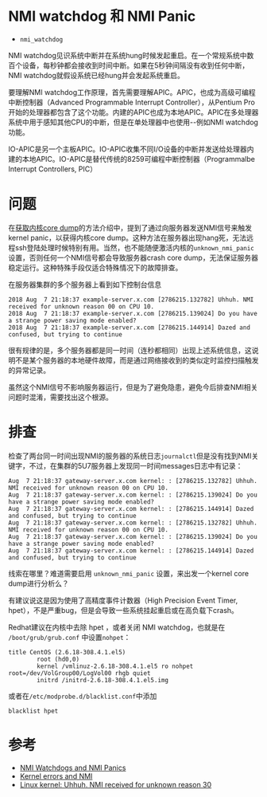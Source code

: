 # NMI watchdog 和 NMI Panic

* `nmi_watchdog`

NMI watchdog见识系统中断并在系统hung时候发起重启。在一个常规系统中数百个设备，每秒钟都会接收到时间中断。如果在5秒钟间隔没有收到任何中断，NMI watchdog就假设系统已经hung并会发起系统重启。

要理解NMI watchdog工作原理，首先需要理解APIC。APIC，也成为高级可编程中断控制器（Advanced Programmable Interrupt Controller），从Pentium Pro开始的处理器都包含了这个功能。内建的APIC也成为本地APIC。APIC在多处理器系统中用于感知其他CPU的中断，但是在单处理器中也使用--例如NMI watchdog功能。

IO-APIC是另一个主板APIC。IO-APIC收集不同I/O设备的中断并发送给处理器内建的本地APIC。IO-APIC是替代传统的8259可编程中断控制器（Programmalbe Interrupt Controllers, PIC）

# 问题

在[获取内核core dump](get_kernel_core_dump)的方法介绍中，提到了通过向服务器发送NMI信号来触发kernel panic，以获得内核core dump。这种方法在服务器出现hang死，无法远程ssh登陆处理时候特别有用。当然，也不能随便激活内核的`unknown_nmi_panic`设置，否则任何一个NMI信号都会导致服务器crash core dump，无法保证服务器稳定运行。这种特殊手段仅适合特殊情况下的故障排查。

在服务器集群的多个服务器上看到如下控制台信息

```
2018 Aug  7 21:18:37 example-server.x.com [2786215.132782] Uhhuh. NMI received for unknown reason 00 on CPU 10.
2018 Aug  7 21:18:37 example-server.x.com [2786215.139024] Do you have a strange power saving mode enabled?
2018 Aug  7 21:18:37 example-server.x.com [2786215.144914] Dazed and confused, but trying to continue
```

很有规律的是，多个服务器都是同一时间（连秒都相同）出现上述系统信息，这说明不是某个服务器的本地硬件故障，而是通过网络接收到的类似定时监控扫描触发的异常记录。

虽然这个NMI信号不影响服务器运行，但是为了避免隐患，避免今后排查NMI相关问题时混淆，需要找出这个根源。

# 排查

检查了两台同一时间出现NMI的服务器的系统日志`journalctl`但是没有找到NMI关键字，不过，在集群的5U7服务器上发现同一时间messages日志中有记录：

```
Aug  7 21:18:37 gateway-server.x.com kernel: : [2786215.132782] Uhhuh. NMI received for unknown reason 00 on CPU 10.
Aug  7 21:18:37 gateway-server.x.com kernel: : [2786215.139024] Do you have a strange power saving mode enabled?
Aug  7 21:18:37 gateway-server.x.com kernel: : [2786215.144914] Dazed and confused, but trying to continue
Aug  7 21:18:37 gateway-server.x.com kernel: : [2786215.132782] Uhhuh. NMI received for unknown reason 00 on CPU 10.
Aug  7 21:18:37 gateway-server.x.com kernel: : [2786215.139024] Do you have a strange power saving mode enabled?
Aug  7 21:18:37 gateway-server.x.com kernel: : [2786215.144914] Dazed and confused, but trying to continue
```

线索在哪里？难道需要启用 `unknown_nmi_panic` 设置，来出发一个kernel core dump进行分析么？

有建议说这是因为使用了高精度事件计数器（High Precision Event Timer, hpet），不是严重bug，但是会导致一些系统挂起重启或在高负载下crash。

Redhat建议在内核中去除 hpet ，或者关闭 NMI watchdog，也就是在 `/boot/grub/grub.conf` 中设置`nohpet`：

```
title CentOS (2.6.18-308.4.1.el5)
        root (hd0,0)
        kernel /vmlinuz-2.6.18-308.4.1.el5 ro nohpet root=/dev/VolGroup00/LogVol00 rhgb quiet
        initrd /initrd-2.6.18-308.4.1.el5.img
```

或者在`/etc/modprobe.d/blacklist.conf`中添加

```
blacklist hpet
```

# 参考

* [NMI Watchdogs and NMI Panics](http://slacksite.com/slackware/nmi.html)
* [Kernel errors and NMI](http://www.beetlebrow.co.uk/what-do-you-need/help-and-documentation/unix-tricks-and-information/kernel-errors-and-nmi)
* [Linux kernel: Uhhuh. NMI received for unknown reason 30](http://yangl.net/2018/03/02/linux-kernel-warning/)